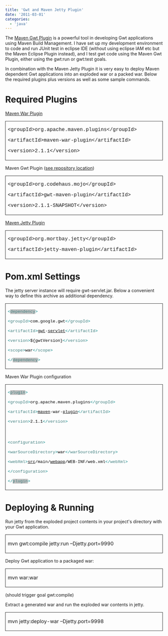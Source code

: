 ```yaml
---
title: 'Gwt and Maven Jetty Plugin'
date: '2011-03-01'
categories:
  - 'java'
---
```


The [Maven Gwt Plugin](http://mojo.codehaus.org/gwt-maven-plugin/) is a powerful tool in developing Gwt applications using Maven Build Management. I have set up my development environment to code and run JUnit test in eclipse IDE (without using eclipse IAM etc but the Maven Eclipse Plugin instead), and I test gwt code using the Maven Gwt Plugin, either using the gwt:run or gwt:test goals.

In combination with the Maven Jetty Plugin it is very easy to deploy Maven dependent Gwt applications into an exploded war or a packed war. Below the required plugins plus versions as well as some sample commands.

# Required Plugins

[Maven War Plugin](http://maven.apache.org/plugins/maven-war-plugin/)

<table style="border-collapse:collapse;" border="0"><colgroup><col style="width:638px;"></colgroup><tbody valign="top"><tr><td style="padding-left:7px;padding-right:7px;border-top:solid .5pt;border-left:solid .5pt;border-bottom:solid .5pt;border-right:solid .5pt;"><p><span style="font-family:Courier New;">&lt;groupId&gt;org.apache.maven.plugins&lt;/groupId&gt;</span></p><p><span style="font-family:Courier New;">&lt;artifactId&gt;maven-war-plugin&lt;/artifactId&gt;</span></p><p><span style="font-family:Courier New;">&lt;version&gt;2.1.1&lt;/version&gt;</span></p></td></tr></tbody></table>

Maven Gwt Plugin ([see repository location](http://nexnet.wordpress.com/2010/12/14/gwt-maven-plugin-2-1-1-snapshot-repository/))

<table style="border-collapse:collapse;" border="0"><colgroup><col style="width:638px;"></colgroup><tbody valign="top"><tr><td style="padding-left:7px;padding-right:7px;border-top:solid .5pt;border-left:solid .5pt;border-bottom:solid .5pt;border-right:solid .5pt;"><p><span style="font-family:Courier New;">&lt;groupId&gt;org.codehaus.mojo&lt;/groupId&gt;</span></p><p><span style="font-family:Courier New;">&lt;artifactId&gt;gwt-maven-plugin&lt;/artifactId&gt;</span></p><p><span style="font-family:Courier New;">&lt;version&gt;2.1.1-SNAPSHOT&lt;/version&gt;</span></p></td></tr></tbody></table>

[Maven Jetty Plugin](http://wiki.eclipse.org/Jetty/Feature/Jetty_Maven_Plugin)

<table style="border-collapse:collapse;" border="0"><colgroup><col style="width:638px;"></colgroup><tbody valign="top"><tr><td style="padding-left:7px;padding-right:7px;border-top:solid .5pt;border-left:solid .5pt;border-bottom:solid .5pt;border-right:solid .5pt;"><p><span style="font-family:Courier New;">&lt;groupId&gt;org.mortbay.jetty&lt;/groupId&gt;</span></p><p><span style="font-family:Courier New;">&lt;artifactId&gt;jetty-maven-plugin&lt;/artifactId&gt;</span></p></td></tr></tbody></table>

# Pom.xml Settings

The jetty server instance will require gwt-servlet.jar. Below a convenient way to define this archive as additional dependency.

<table style="border-collapse:collapse;" border="0"><colgroup><col style="width:638px;"></colgroup><tbody valign="top"><tr><td style="padding-left:7px;padding-right:7px;border-top:solid .5pt;border-left:solid .5pt;border-bottom:solid .5pt;border-right:solid .5pt;"><p><span style="color:teal;font-family:Courier New;font-size:10pt;">&lt;<span style="color:#3f7f7f;"><span style="background-color:silver;">dependency</span><span style="color:teal;">&gt;</span></span></span></p><p><span style="color:teal;font-family:Courier New;font-size:10pt;">&lt;<span style="color:#3f7f7f;">groupId<span style="color:teal;">&gt;<span style="color:black;">com.google.gwt<span style="color:teal;">&lt;/<span style="color:#3f7f7f;">groupId<span style="color:teal;">&gt;</span></span></span></span></span></span></span></p><p><span style="color:teal;font-family:Courier New;font-size:10pt;">&lt;<span style="color:#3f7f7f;">artifactId<span style="color:teal;">&gt;<span style="color:black;"><span style="text-decoration:underline;">gwt</span>-<span style="text-decoration:underline;">servlet</span><span style="color:teal;">&lt;/<span style="color:#3f7f7f;">artifactId<span style="color:teal;">&gt;</span></span></span></span></span></span></span></p><p><span style="color:teal;font-family:Courier New;font-size:10pt;">&lt;<span style="color:#3f7f7f;">version<span style="color:teal;">&gt;<span style="color:black;">${gwtVersion}<span style="color:teal;">&lt;/<span style="color:#3f7f7f;">version<span style="color:teal;">&gt;</span></span></span></span></span></span></span></p><p><span style="color:teal;font-family:Courier New;font-size:10pt;">&lt;<span style="color:#3f7f7f;">scope<span style="color:teal;">&gt;<span style="color:black;">war<span style="color:teal;">&lt;/<span style="color:#3f7f7f;">scope<span style="color:teal;">&gt;</span></span></span></span></span></span></span></p><p><span style="color:teal;font-family:Courier New;font-size:10pt;">&lt;/<span style="color:#3f7f7f;"><span style="background-color:silver;">dependency</span><span style="color:teal;">&gt;</span></span></span></p></td></tr></tbody></table>

Maven War Plugin configuration

<table style="border-collapse:collapse;" border="0"><colgroup><col style="width:638px;"></colgroup><tbody valign="top"><tr><td style="padding-left:7px;padding-right:7px;border-top:solid .5pt;border-left:solid .5pt;border-bottom:solid .5pt;border-right:solid .5pt;"><p><span style="color:teal;font-family:Courier New;font-size:10pt;">&lt;<span style="color:#3f7f7f;"><span style="background-color:silver;">plugin</span><span style="color:teal;">&gt;</span></span></span></p><p><span style="color:teal;font-family:Courier New;font-size:10pt;">&lt;<span style="color:#3f7f7f;">groupId<span style="color:teal;">&gt;<span style="color:black;">org.apache.maven.plugins<span style="color:teal;">&lt;/<span style="color:#3f7f7f;">groupId<span style="color:teal;">&gt;</span></span></span></span></span></span></span></p><p><span style="color:teal;font-family:Courier New;font-size:10pt;">&lt;<span style="color:#3f7f7f;">artifactId<span style="color:teal;">&gt;<span style="color:black;"><span style="text-decoration:underline;">maven</span>-war-<span style="text-decoration:underline;">plugin</span><span style="color:teal;">&lt;/<span style="color:#3f7f7f;">artifactId<span style="color:teal;">&gt;</span></span></span></span></span></span></span></p><p><span style="color:teal;font-family:Courier New;font-size:10pt;">&lt;<span style="color:#3f7f7f;">version<span style="color:teal;">&gt;<span style="color:black;">2.1.1<span style="color:teal;">&lt;/<span style="color:#3f7f7f;">version<span style="color:teal;">&gt;</span></span></span></span></span></span></span></p><p>&nbsp;</p><p><span style="color:teal;font-family:Courier New;font-size:10pt;">&lt;<span style="color:#3f7f7f;">configuration<span style="color:teal;">&gt;</span></span></span></p><p><span style="color:teal;font-family:Courier New;font-size:10pt;">&lt;<span style="color:#3f7f7f;">warSourceDirectory<span style="color:teal;">&gt;<span style="color:black;">war<span style="color:teal;">&lt;/<span style="color:#3f7f7f;">warSourceDirectory<span style="color:teal;">&gt;</span></span></span></span></span></span></span></p><p><span style="color:teal;font-family:Courier New;font-size:10pt;">&lt;<span style="color:#3f7f7f;">webXml<span style="color:teal;">&gt;<span style="color:black;"><span style="text-decoration:underline;">src</span>/main/<span style="text-decoration:underline;">webapp</span>/WEB-INF/web.xml<span style="color:teal;">&lt;/<span style="color:#3f7f7f;">webXml<span style="color:teal;">&gt;<span style="color:black;"></span></span></span></span></span></span></span></span></p><p><span style="color:teal;font-family:Courier New;font-size:10pt;">&lt;/<span style="color:#3f7f7f;">configuration<span style="color:teal;">&gt;</span></span></span></p><p><span style="color:teal;font-family:Courier New;font-size:10pt;">&lt;/<span style="color:#3f7f7f;"><span style="background-color:silver;">plugin</span><span style="color:teal;">&gt;</span></span></span></p></td></tr></tbody></table>

# Deploying & Running

Run jetty from the exploded project contents in your project's directory with your Gwt application.

<table style="border-collapse:collapse;" border="0"><colgroup><col style="width:638px;"></colgroup><tbody valign="top"><tr><td style="padding-left:7px;padding-right:7px;border-top:solid .5pt;border-left:solid .5pt;border-bottom:solid .5pt;border-right:solid .5pt;"><p>mvn gwt:compile jetty:run –Djetty.port=9990</p></td></tr></tbody></table>

Deploy Gwt application to a packaged war:

<table style="border-collapse:collapse;" border="0"><colgroup><col style="width:638px;"></colgroup><tbody valign="top"><tr><td style="padding-left:7px;padding-right:7px;border-top:solid .5pt;border-left:solid .5pt;border-bottom:solid .5pt;border-right:solid .5pt;"><p>mvn war:war</p></td></tr></tbody></table>

(should trigger goal gwt:compile)

Extract a generated war and run the exploded war contents in jetty.

<table style="border-collapse:collapse;" border="0"><colgroup><col style="width:638px;"></colgroup><tbody valign="top"><tr><td style="padding-left:7px;padding-right:7px;border-top:solid .5pt;border-left:solid .5pt;border-bottom:solid .5pt;border-right:solid .5pt;"><p>mvn jetty:deploy-war –Djetty.port=9998</p></td></tr></tbody></table>
